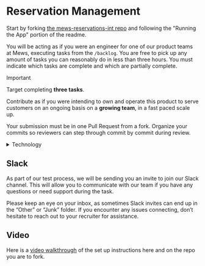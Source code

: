 # Reservation Management

Start by forking [the mews-reservations-int repo](https://github.com/MewsSystems/reservations-interview) and
following the "Running the App" portion of the readme.

You will be acting as if you were an engineer for one of our product teams at Mews, executing tasks from the `/backlog`.
You are free to pick up any amount of tasks you can reasonably do in less than three hours.
You must indicate which tasks are complete and which are partially complete.

> [!IMPORTANT]
> Target completing **three tasks**.

Contribute as if you were intending to own and operate this product to serve customers on an ongoing basis on
a **growing team**, in a fast paced scale up.

Your submission must be in one Pull Request from a fork. Organize your commits so reviewers can
step through commit by commit during review.

<details>

<summary>Technology</summary>

The given technologies chosen for the starting point (.NET + React+TS) are what the majority of code at Mews is written in.

You have autonomy for this product as a Product Team. You are able to leverage any library you see fit,
and adopt any design or architectural patterns that are useful.
You will need to **collaborate with the stakeholders (aka interviewers)** on all decisions during review (aka the interview).

</details>

## Slack

As part of our test process, we will be sending you an invite to join our Slack channel.
This will allow you to communicate with our team if you have any questions or need support during the task.

Please keep an eye on your inbox, as sometimes Slack invites can end up in the “Other” or “Junk” folder.
If you encounter any issues connecting, don’t hesitate to reach out to your recruiter for assistance.

## Video

Here is a [video walkthrough](https://www.loom.com/share/d5185bbfba984378949445144b629750?sid=f6419189-69a4-48c3-95d5-c933557ce480) of the set up instructions here and on the repo you are to fork.
